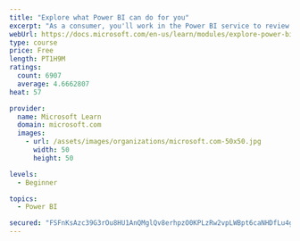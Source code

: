 ```yaml
---
title: "Explore what Power BI can do for you"
excerpt: "As a consumer, you'll work in the Power BI service to review and interact with content that has been shared with you. This module provides the foundational information that you need to work effectively in the Power BI service."
webUrl: https://docs.microsoft.com/en-us/learn/modules/explore-power-bi-service/
type: course
price: Free
length: PT1H9M
ratings:
  count: 6907
  average: 4.6662807
heat: 57

provider:
  name: Microsoft Learn
  domain: microsoft.com
  images:
    - url: /assets/images/organizations/microsoft.com-50x50.jpg
      width: 50
      height: 50

levels:
  - Beginner

topics:
  - Power BI

secured: "FSFnKsAzc39G3rOu8HU1AnQMglQv8erhpzO0KPLzRw2vpLWBpt6caNHDfLu4gsy4BlBYE2VZn64iR8Kgk1th4XcnvgkjxyVA5KgxVbk95MIThbhF4vdYpra+kr0pGbSTm36wg7GtQwboEwXJ5hOSDRKHcTAqtX2rpQlrCCR+CretWBRG+ZTf19Wx3hyTO1sbyFF1Fbmjn/hjRJ4EPlfpycXvGHld50hbO9i53fKkbriV017WlOjUKiztltZJW1Bg+TsHhtJ+dABWW5PGBgrH+t84qISZzmI6i85tDxT9EKeg4tLmQMoyNVgtxdzYaDsrMiucwIkaDBMikobgwqE97z9exWqyrlpwev+COtHFU3yY0bwDbyW270sMWEq3TIIyVSoAxP6Hpem23G4CwkvLKzQn/w4tZ8R/rcRos9UvarE=;JZiSvKzQOWwmTtUWKDoX8w=="
---
```


